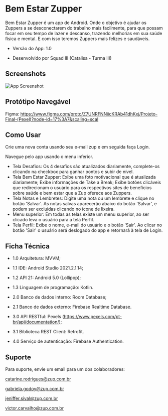 
# Bem Estar Zupper

Bem Estar Zupper é um app de Android. Onde o objetivo é ajudar os Zuppers a se desconectarem do trabalho mais facilmente, para que possam focar em seu tempo de lazer e descanso, trazendo melhorias em sua saúde física e mental. E com isso teremos Zuppers mais felizes e saudáveis.

- Versão do App: 1.0

- Desenvolvido por Squad III (Catalisa  - Turma III)
## Screenshots

![App Screenshot](https://iili.io/gBOHS2.md.png)

## Protótipo Navegável
Figma: https://www.figma.com/proto/Z7UNRFNNiicKRAb41dhKxj/Projeto-Final-(Pexel)?node-id=17%3A7&scaling=scal
## Como Usar

Crie uma nova conta usando seu e-mail zup e em seguida faça Login.

Navegue pelo app usando o menu inferior.

- Tela Desafios: Os 4 desafios são atualizados diariamente, complete-os clicando na checkbox para ganhar pontos e subir de nível.
- Tela Bem Estar Zupper: Exibe uma foto motivacional que é atualizada diariamente; Exibe informações de Take a Break; Exibe botões clicáveis que redirecionam o usuário para os respectivos sites de benefícios sobre saúde e bem estar que a Zup oferece aos Zuppers.
- Tela Notas e Lembretes: Digite uma nota ou um lembrete e clique no botão 'Salvar'. As notas salvas aparecerão abaixo do botão 'Salvar', e podem ser excluídas clicando no ícone de lixeira.
- Menu superior: Em todas as telas existe um menu superior, ao ser clicado leva o usuário para a tela Perfil.
- Tela Perfil: Exibe o nome, e-mail do usuário e o botão 'Sair'. Ao clicar no botão 'Sair' o usuário será deslogado do app e retornará à tela de Login.
## Ficha Técnica

- 1.0 Arquitetura: MVVM;

- 1.1 IDE: Android Studio 2021.2.1.14;

- 1.2 API 21: Android 5.0 (Lollipop);

- 1.3 Linguagem de programação: Kotlin.

- 2.0 Banco de dados interno: Room Database;

- 2.1 Banco de dados externo: Firebase Realtime Database.

- 3.0 API RESTful: Pexels (https://www.pexels.com/pt-br/api/documentation/);

- 3.1 Biblioteca REST Client: Retrofit.

- 4.0 Serviço de autenticação: Firebase Authentication.


## Suporte

Para suporte, envie um email para um dos colaboradores:

catarine.rodrigues@zup.com.br

gabriela.godoy@zup.com.br

jeniffer.sival@zup.com.br

victor.carvalho@zup.com.br
